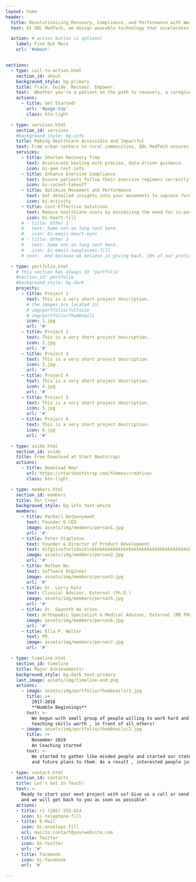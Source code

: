 ```yaml
---
layout: home
header:
  title: Revolutionizing Recovery, Compliance, and Performance with Wearable Technology
  text: At QOL MedTech, we design wearable technology that accelerates recovery, enhances exercise compliance, and optimizes performance—no matter where you are. Our innovative solutions provide real-time monitoring, guided exercise programs, and personalized feedback, empowering patients, caregivers, healthcare providers, and athletes to achieve their health goals effectively. 

  action: # action button is optional
    label: Find Out More
    url: '#about'


sections:
  - type: call-to-action.html
    section_id: about
    background_style: bg-primary
    title: Track. Guide. Recover. Empower.
    text:  Whether you’re a patient on the path to recovery, a caregiver supporting an older adult, a physiotherapist ensuring adherence to exercise regimens, an athlete striving for peak performance, or someone in a rural or remote area seeking accessible care, QOL MedTech’s solutions seamlessly integrate into your life. We bring advanced care, effective recovery, and improved quality of life within reach for everyone, everywhere.
    actions:
      - title: Get Started!
        url: '#page-top'
        class: btn-light

  - type: services.html
    section_id: services
    #background_style: bg-info
    title: Making Healthcare Accessible and Impactful
    text: From urban centers to rural communities, QOL MedTech ensures that advanced, personalized care is accessible, effective, and designed with your success in mind. Our technology helps you
    services:
      - title: Shorten Recovery Time
        text: Accelerate healing with precise, data-driven guidance.
        icon: bi-gem text-info
      - title: Enhance Exercise Compliance
        text: Ensure patients follow their exercise regimens correctly with real-time cues and reminders.
        icon: bi-rocket-takeoff
      - title: Optimize Movement and Performance
        text: Get detailed insights into your movements to improve form, prevent injury, and maximize results.
        icon: bi-activity
      - title: Cost-Effective Solutions
        text: Reduce healthcare costs by minimizing the need for in-person visits and leveraging technology that supports ongoing care and monitoring.
        icon: bi-heart-fill
      # - title: Other 1
      #   text: Some not-so long text here.
      #   icon: bi-emoji-heart-eyes
      # - title: Other 2
      #   text: Some not-so long text here.
      #   icon: bi-emoji-sunglasses-fill 
      # text:  And because we believe in giving back, 10% of our profits are donated to charity, extending our commitment to improving lives beyond technology.

  - type: portfolio.html
    # this section has always ID 'portfolio'
    #section_id: portfolio
    #background_style: bg-dark
    projects:
      - title: Project 1
        text: This is a very short project description.
        # the images are located in:
        # img/portfolio/fullsize
        # img/portfolio/thumbnails
        icon: 1.jpg
        url: '#'
      - title: Project 2
        text: This is a very short project description.
        icon: 2.jpg
        url: '#'
      - title: Project 3
        text: This is a very short project description.
        icon: 3.jpg
        url: '#'
      - title: Project 4
        text: This is a very short project description.
        icon: 4.jpg
        url: '#'
      - title: Project 5
        text: This is a very short project description.
        icon: 5.jpg
        url: '#'
      - title: Project 6
        text: This is a very short project description.
        icon: 6.jpg
        url: '#'

  - type: aside.html
    section_id: aside
    title: Free Download at Start Bootstrap!
    actions:
      - title: Download Now!
        url: https://startbootstrap.com/themes/creative/
        class: btn-light

  - type: members.html
    section_id: members
    title: Our Crew!
    background_style: bg-info text-white
    members:
      - title: Pachari Detpunyawat
        text: Founder & CEO
        image: assets/img/members/person1.jpg
        url: '#'
      - title: Peter Stapleton
        text: Founder & Director of Product Development
        text: difgiiiefnslsdvcklvkkkkkkkkkkkkkkkkkkkkkkkkkkkkkkkkkkkkkkkkkkkkkkkkkkkkkkkkkkkkkkkkkkkkkkkkkkkkkkkkkkkkkkkkkkkkk
        image: assets/img/members/person2.jpg
        url: '#'
      - title: Nathan Wu
        text: Software Engineer
        image: assets/img/members/person3.jpg
        url: '#'
      - title: Dr. Larry Katz
        text: Clinical Advisor, External (Ph.D.)
        image: assets/img/members/person5.jpg
        url: '#'
      - title: Dr. Gwyneth de Vries
        text: Orthopedic Specialist & Medical Advisor, External (MD FRCSC)
        image: assets/img/members/person6.jpg
        url: '#'
      - title: Ella P. Walter
        text: PR.
        image: assets/img/members/person7.jpg
        url: '#'

  - type: timeline.html
    section_id: timeline
    title: Major Achievements!
    background_style: bg-dark text-primary
    last_image: assets/img/timeline-end.png
    actions:
      - image: assets/img/portfolio/thumbnails/1.jpg
        title: >+
          2017-2018
          **Humble Beginnings**
        text: >-
          We begun with small group of people willing to work hard and make our
          teaching skills worth , in front of all others!
      - image: assets/img/portfolio/thumbnails/2.jpg
        title: >+
          November 2019
          An Coaching started
        text: >-
          We started to gather like minded people and started our stategies
          and future plans to them. As a result , interested people joined us!

  - type: contact.html
    section_id: contacts
    title: Let's Get In Touch!
    text: >-
      Ready to start your next project with us? Give us a call or send us an email
      and we will get back to you as soon as possible!
    actions:
    - title: +1 (202) 555-014
      icon: bi-telephone-fill
    - title: E-Mail
      icon: bi-envelope-fill
      url: mailto:contact@yourwebsite.com
    - title: Twitter
      icon: bi-twitter
      url: '#'
    - title: Facebook
      icon: bi-facebook
      url: '#'

---
```

